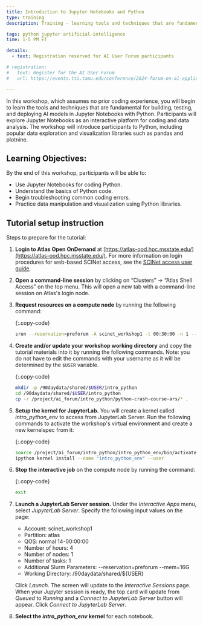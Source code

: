 ```yaml
---
title: Introduction to Jupyter Notebooks and Python
type: training
description: Training - learning tools and techniques that are fundamental for building, testing, and deploying AI models in Jupyter Notebooks with Python.

tags: python jupyter artificial-intelligence
time: 1-5 PM ET

details:
  - text: Registration reserved for AI User Forum participants

# registration: 
#   text: Register for the AI User Forum
#   url: https://events.tti.tamu.edu/conference/2024-forum-on-ai-applications-to-usda-science/

---
```


In this workshop, which assumes no prior coding experience, you will begin to learn the tools and techniques that are fundamental for building, testing, and deploying AI models in Jupyter Notebooks with Python.<!--excerpt--> Participants will explore Jupyter Notebooks as an interactive platform for coding and data analysis. The workshop will introduce participants to Python, including popular data exploration and visualization libraries such as pandas and plotnine.
 
## Learning Objectives:
By the end of this workshop, participants will be able to:
* Use Jupyter Notebooks for coding Python. 
* Understand the basics of Python code. 
* Begin troubleshooting common coding errors.
* Practice data manipulation and visualization using Python libraries.

## Tutorial setup instruction

Steps to prepare for the tutorial:

1. **Login to Atlas Open OnDemand** at [https://atlas-ood.hpc.msstate.edu/](https://atlas-ood.hpc.msstate.edu/). For more information on login procedures for web-based SCINet access, see the [SCINet access user guide]({{site.baseurl}}/guides/access/web-based-login).

1. **Open a command-line session** by clicking on “Clusters” -> “Atlas Shell Access” on the top menu. This will open a new tab with a command-line session on Atlas's login node.

1. **Request resources on a compute node** by running the following command: 

    {:.copy-code}
    ```bash
    srun --reservation=preforum -A scinet_workshop1 -t 00:30:00 -n 1 --mem 8G --pty bash 
    ```

1. **Create and/or update your workshop working directory** and copy the tutorial materials into it by running the following commands. Note: you do not have to edit the commands with your username as it will be determined by the `$USER` variable. 

    {:.copy-code}
    ```bash
    mkdir -p /90daydata/shared/$USER/intro_python
    cd /90daydata/shared/$USER/intro_python
    cp -r /project/ai_forum/intro_python/python-crash-course-ars/* .
    ```

1. **Setup the kernel for JupyterLab.** You will create a kernel called *intro_python_env* to access from JupyterLab Server. Run the following commands to activate the workshop's virtual environment and create a new kernelspec from it:

    {:.copy-code}
    ```bash
    source /project/ai_forum/intro_python/intro_python_env/bin/activate
    ipython kernel install --name "intro_python_env" --user
    ```

1. **Stop the interactive job** on the compute node by running the command:

    {:.copy-code}
    ```bash
    exit
    ```

1. **Launch a JupyterLab Server session.** Under the *Interactive Apps* menu, select *JupyterLab Server*. Specify the following input values on the page:

    * Account: scinet_workshop1
    * Partition: atlas
    * QOS: normal 14-00:00:00
    * Number of hours: 4
    * Number of nodes: 1
    * Number of tasks: 1
    * Additional Slurm Parameters: \-\-reservation=preforum --mem=16G
    * Working Directory: /90daydata/shared/${USER}
  
    Click *Launch*. The screen will update to the *Interactive Sessions* page. When your Jupyter session is ready, the top card will update from *Queued* to *Running* and a *Connect to JupyterLab Server* button will appear. Click *Connect to JupyterLab Server*.

1. **Select the *intro_python_env* kernel** for each notebook.
